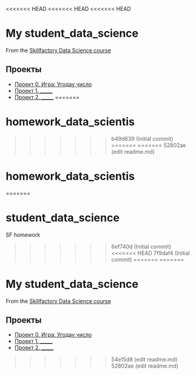 <<<<<<< HEAD
<<<<<<< HEAD
<<<<<<< HEAD
# My student_data_science
From the [Skillfactory Data Science course](https://skillfactory.ru/data_science)

## Проекты

* [Проект 0. Игра: Угодау число](https://github.com/AraratMar/student_data_science/tree/branch/project_0)
* [Проект 1. _____](_____)
* [Проект 2. _____](_____)
=======
# homework_data_scientis
>>>>>>> b49d639 (Initial commit)
=======
=======
>>>>>>> 52802ae (edit readme.md)
# homework_data_scientis
=======
# student_data_science
SF homework
>>>>>>> 6ef740d (Initial commit)
<<<<<<< HEAD
>>>>>>> 7f9daf4 (Initial commit)
=======
=======
# My student_data_science
From the [Skillfactory Data Science course](https://skillfactory.ru/data_science)

## Проекты

* [Проект 0. Игра: Угодау число](https://github.com/SkillfactoryDS/student_data_science/free/main/project_0)
* [Проект 1. _____](_____)
* [Проект 2. _____](_____)
>>>>>>> 54e15d8 (edit readme.md)
>>>>>>> 52802ae (edit readme.md)
